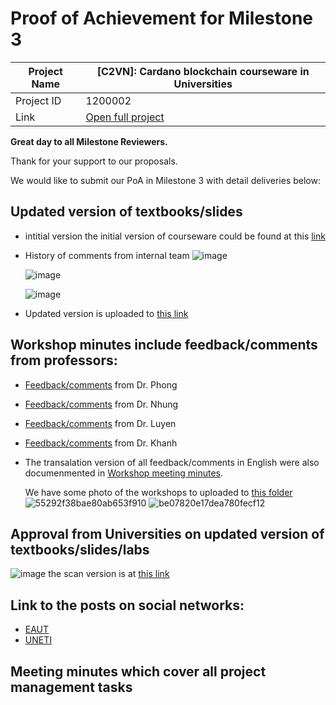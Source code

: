 #  Proof of Achievement for Milestone 3
|  Project Name |  [C2VN]: Cardano blockchain courseware in Universities |
| ------------ | ------------ |
| Project ID  | 1200002  |
|  Link  |  [Open full project](https://projectcatalyst.io/funds/12/f12-cardano-open-ecosystem/c2vn-cardano-blockchain-courseware-in-universities) |



**Great day to all Milestone Reviewers.**

Thank for your support to our proposals.

We would like to submit our PoA in Milestone 3 with detail deliveries below:

## Updated version of textbooks/slides
- intitial version
  the initial version of courseware could be found at this [link](https://docs.google.com/document/d/1x87XVDYQ23aOOU0axtJk7gBUJAzVRxFM/edit?usp=sharing&ouid=106811817203266848443&rtpof=true&sd=true)
  
- History of comments from internal team
  ![image](https://github.com/user-attachments/assets/03eaf1b1-6425-4fd9-bdd1-2a1ec08dbd98)

  ![image](https://github.com/user-attachments/assets/8c6e3d8d-6948-4004-90d5-380f47953fcc)

  ![image](https://github.com/user-attachments/assets/4f24171b-69c4-4c64-a5b9-854309258a89)

- Updated version is uploaded to [this link](https://drive.google.com/file/d/1MXdL1XraIgF1VIl74bIrVzE7ckrqbZPj/view?usp=sharing)
  
## Workshop minutes include feedback/comments from professors:

- [Feedback/comments](https://drive.google.com/file/d/11IARuIcIKA2s7SyJitXDGu5oLVwmKM5S/view?usp=sharing) from Dr. Phong
- [Feedback/comments](https://drive.google.com/file/d/1fMwKY_2nsxj9TC15BZ8_qxhk6Y6RDUZd/view?usp=sharing) from Dr. Nhung
- [Feedback/comments](https://drive.google.com/file/d/1zxv7ItHqPxZZAPOzP_5nM9sZOVzgWAv2/view?usp=sharing) from Dr. Luyen
- [Feedback/comments](https://drive.google.com/file/d/1YJrZxc277UtqTzg8ripj_41RilKEAytV/view?usp=sharing) from Dr. Khanh
- The transalation version of all feedback/comments in English were also documenmented in [ Workshop meeting minutes](https://drive.google.com/file/d/1HRei3QMdyPJ0sqS99dcrnAPUzAFnAvMU/view?usp=sharing).

  We have some photo of the  workshops to uploaded to [this folder](https://drive.google.com/drive/folders/1c-HARvuvBtzHFJhiZvN1MBkZpKH-EjC1?usp=sharing)
  ![55292f38bae80ab653f910](https://github.com/user-attachments/assets/de3a5164-3ac8-4b88-a285-2601730d586c)
  ![be07820e17dea780fecf12](https://github.com/user-attachments/assets/e70f3561-ae94-4125-b257-b6e4616b9a8e)


  
## Approval from Universities on updated version of textbooks/slides/labs

![image](https://github.com/user-attachments/assets/0bd53fac-6340-4af9-a3fd-a70a80bd5a06)
the scan version is at [this link](https://drive.google.com/file/d/1ntwu2r9ruLfdgw_6vMyVA8KDKakchghn/view?usp=sharing)


## Link to the posts on social networks:

- [EAUT](https://www.facebook.com/share/p/12Gjag8R47X/)
- [UNETI](https://www.facebook.com/share/p/1EUSiknjYA/)
  
## Meeting minutes which cover all project management tasks


